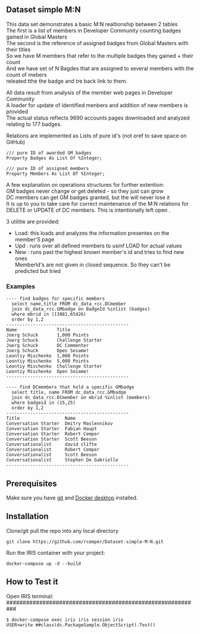 ## Dataset simple M:N
This data set demonstrates a basic M:N realtionship between 2 tables    
The first is a list of members in Developer Community counting badges gained in Global Masters   
The second is the reference of assigned badges from Global Masters with their titles   
So we have M members that refer to the multiple badges they gained + their count    
And we have set of N Bagdes that are assigned to several members with the count of mebers   
releated tthe the badge and tre back link to them.   

All data result from analysis of the member web pages in Developer Community   
A loader for update of ídentified menbers and addition of new members is provided   
The actual status reflects 9690 accounts pages downloaded and analyzed relating to 177 badges.   

Relations are implemented as Lists of pure id's (not oref to save space on GitHub)   
````
/// pure ID of awarded GM badges
Property Badges As List Of %Integer;

/// pure ID of assigned members
Property Members As List Of %Integer;
````

A few explanation on operations structures for further extention:   
GM badges never change or get deleted - so they just can grow   
DC members can get GM badges granted, but the will never lose it  
It is up to you to take care for correct maintenance of the M:N relations for   
DELETE or UPDATE of DC members. This is intentionally left open . 

3 utilitie are provided:   
- Load: this loads and analyzes the information presentes on the member'S page     
- Upd : runs over all defined members to usinf LOAD for actual values    
- New : runs past the highest known member's id and tries to find new ones  
MemberId's are not given in closed sequence. So they can't be predicted but tried

### Examples 
````
---- find badges for specific members
  select name,title FROM dc_data_rcc.DCmember
  join dc_data_rcc.GMbadge on BadgeId %inlist (badges)
  where mbrid in (13081,65426) 
  order by 1,2
----------------------------------------------
Name               Title
Joerg Schuck       1,000 Points
Joerg Schuck       Challenge Starter
Joerg Schuck       DC Commenter
Joerg Schuck       Open Sesame!
Leontiy Mischenko  1,000 Points
Leontiy Mischenko  5,000 Points
Leontiy Mischenko  Challenge Starter
Leontiy Mischenko  Open Sesame!
----------------------------------------------

---- find DCmembers that hold a specific GMbadge
  select title, name FROM dc_data_rcc.GMbadge
  join dc_data_rcc.DCmember on mbrid %inlist (members)
  where badgeid in (15,25)
  order by 1,2
----------------------------------------------
Title                 Name
Conversation Starter  Dmitry Maslennikov
Conversation Starter  Fabian Haupt
Conversation Starter  Robert Cemper
Conversation Starter  Scott Beeson
Conversationalist     david clifte
Conversationalist     Robert Cemper
Conversationalist     Scott Beeson
Conversationalist     Stephen De Gabrielle
----------------------------------------------
````







## Prerequisites
Make sure you have [git](https://git-scm.com/book/en/v2/Getting-Started-Installing-Git) and [Docker desktop](https://www.docker.com/products/docker-desktop) installed.

## Installation 
Clone/git pull the repo into any local directory
```
git clone https://github.com/rcemper/Dataset-simple-M-N.git
```
Run the IRIS container with your project: 
```
docker-compose up -d --build
```
## How to Test it

Open IRIS terminal:
###########################################################
```
$ docker-compose exec iris iris session iris 
USER>write ##class(dc.PackageSample.ObjectScript).Test()
```

